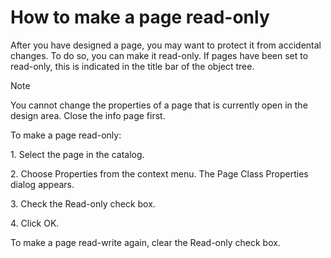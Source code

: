 # How to make a page read-only

After you have designed a page, you may want to protect it from accidental changes. To do so, you can make it read-only. If pages have been set to read-only, this is indicated in the title bar of the object tree.

> [!NOTE]
> You cannot change the properties of a page that is currently open in the design area. Close the info page first.

To make a page read-only:

1. Select the page in the catalog.

2. Choose Properties from the context menu. The Page Class Properties dialog appears.

3. Check the Read-only check box.

4. Click OK.

To make a page read-write again, clear the Read-only check box.